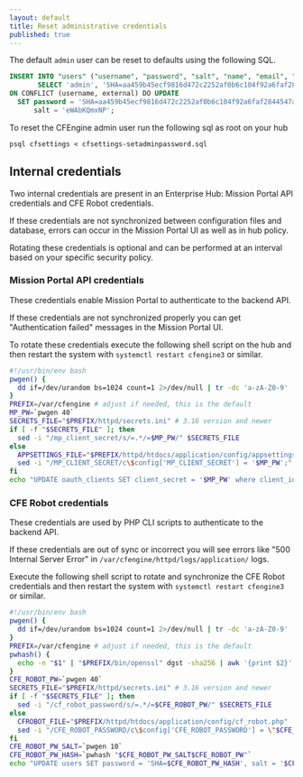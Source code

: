 ```yaml
---
layout: default
title: Reset administrative credentials
published: true
---
```


The default `admin` user can be reset to defaults using the following SQL.


```sql file=cfsettings-setadminpassword.sql
INSERT INTO "users" ("username", "password", "salt", "name", "email", "external", "active", "roles", "changetimestamp")
       SELECT 'admin', 'SHA=aa459b45ecf9816d472c2252af0b6c104f92a6faf2844547a03338e42e426f52', 'eWAbKQmxNP', 'admin',  'admin@organisation.com', false, '1',  '{admin,cf_remoteagent}', now()
ON CONFLICT (username, external) DO UPDATE
  SET password = 'SHA=aa459b45ecf9816d472c2252af0b6c104f92a6faf2844547a03338e42e426f52',
      salt = 'eWAbKQmxNP';
```

To reset the CFEngine admin user run the following sql as root on your hub

```command
psql cfsettings < cfsettings-setadminpassword.sql
```

## Internal credentials

Two internal credentials are present in an Enterprise Hub: Mission Portal API credentials and CFE Robot credentials.

If these credentials are not synchronized between configuration files and database, errors can occur in the Mission Portal UI as well as in hub policy.

Rotating these credentials is optional and can be performed at an interval based on your specific security policy.

### Mission Portal API credentials

These credentials enable Mission Portal to authenticate to the backend API.

If these credentials are not synchronized properly you can get "Authentication failed" messages in the Mission Portal UI.

To rotate these credentials execute the following shell script on the hub and then restart the system with `systemctl restart cfengine3` or similar.

```bash file=rotate_mp_credentials.sh
#!/usr/bin/env bash
pwgen() {
  dd if=/dev/urandom bs=1024 count=1 2>/dev/null | tr -dc 'a-zA-Z0-9' | fold -w $1 | head -n 1
}
PREFIX=/var/cfengine # adjust if needed, this is the default
MP_PW=`pwgen 40`
SECRETS_FILE="$PREFIX/httpd/secrets.ini" # 3.16 version and newer
if [ -f "$SECRETS_FILE" ]; then
  sed -i "/mp_client_secret/s/=.*/=$MP_PW/" $SECRETS_FILE
else
  APPSETTINGS_FILE="$PREFIX/httpd/htdocs/application/config/appsettings.php"
  sed -i "/MP_CLIENT_SECRET/c\$config['MP_CLIENT_SECRET'] = '$MP_PW';" $APPSETTINGS_FILE
fi
echo "UPDATE oauth_clients SET client_secret = '$MP_PW' where client_id = 'MP'" | $PREFIX/bin/psql cfsettings
```

### CFE Robot credentials

These credentials are used by PHP CLI scripts to authenticate to the backend API.

If these credentials are out of sync or incorrect you will see errors like "500 Internal Server Error" in `/var/cfengine/httpd/logs/application/` logs.


Execute the following shell script to rotate and synchronize the CFE Robot credentials and then restart the system with `systemctl restart cfengine3` or similar.

```bash file=rotate_cfrobot_credentials.sh
#!/usr/bin/env bash
pwgen() {
  dd if=/dev/urandom bs=1024 count=1 2>/dev/null | tr -dc 'a-zA-Z0-9' | fold -w $1 | head -n 1
}
PREFIX=/var/cfengine # adjust if needed, this is the default
pwhash() {
  echo -n "$1" | "$PREFIX/bin/openssl" dgst -sha256 | awk '{print $2}'
}
CFE_ROBOT_PW=`pwgen 40`
SECRETS_FILE="$PREFIX/httpd/secrets.ini" # 3.16 version and newer
if [ -f "$SECRETS_FILE" ]; then
  sed -i "/cf_robot_password/s/=.*/=$CFE_ROBOT_PW/" $SECRETS_FILE
else
  CFROBOT_FILE="$PREFIX/httpd/htdocs/application/config/cf_robot.php"
  sed -i "/CFE_ROBOT_PASSWORD/c\$config['CFE_ROBOT_PASSWORD'] = \"$CFE_ROBOT_PW\";" $CFROBOT_FILE
fi
CFE_ROBOT_PW_SALT=`pwgen 10`
CFE_ROBOT_PW_HASH=`pwhash "$CFE_ROBOT_PW_SALT$CFE_ROBOT_PW"`
echo "UPDATE users SET password = 'SHA=$CFE_ROBOT_PW_HASH', salt = '$CFE_ROBOT_PW_SALT' WHERE username = 'CFE_ROBOT'" | "$PREFIX/bin/psql" cfsettings
```
